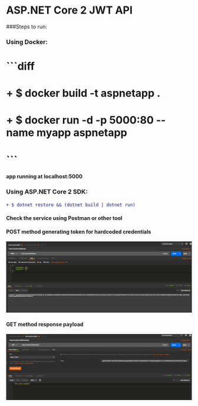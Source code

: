 # ASP.NET Core 2 JWT API
###Steps to run:
### Using Docker:
# ```diff
# + $ docker build -t aspnetapp .
# + $ docker run -d -p 5000:80 --name myapp aspnetapp
# ``` 
#### app running at localhost:5000

### Using ASP.NET Core 2 SDK:

```diff
+ $ dotnet restore && (dotnet build | dotnet run)
```
#### Check the service using Postman or other tool

#### POST method generating token for hardcoded credentials 
![Screenshot](POST.png)
#### GET method response payload
![Screenshot](GET.png)
